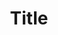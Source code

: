 ---
name: John Doe
title:  Title
image: https://via.placeholder.com/400
link: http://website.com
---